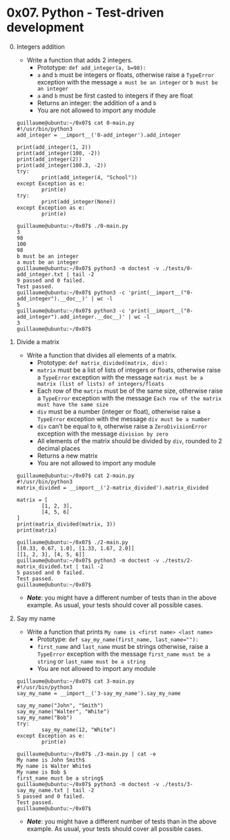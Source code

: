 # 0x07. Python - Test-driven development

0. Integers addition
	- Write a function that adds 2 integers.
		- Prototype: `def add_integer(a, b=98):`
		- `a` and `b` must be integers or floats, otherwise raise a `TypeError` exception with the message `a must be an integer` or `b must be an integer`
		- `a` and `b` must be first casted to integers if they are float
		- Returns an integer: the addition of `a` and `b`
		- You are not allowed to import any module
	```
	guillaume@ubuntu:~/0x07$ cat 0-main.py
	#!/usr/bin/python3
	add_integer = __import__('0-add_integer').add_integer

	print(add_integer(1, 2))
	print(add_integer(100, -2))
	print(add_integer(2))
	print(add_integer(100.3, -2))
	try:
    		print(add_integer(4, "School"))
	except Exception as e:
    		print(e)
	try:
    		print(add_integer(None))
	except Exception as e:
    		print(e)

	guillaume@ubuntu:~/0x07$ ./0-main.py
	3
	98
	100
	98
	b must be an integer
	a must be an integer
	guillaume@ubuntu:~/0x07$ python3 -m doctest -v ./tests/0-add_integer.txt | tail -2
	9 passed and 0 failed.
	Test passed.
	guillaume@ubuntu:~/0x07$ python3 -c 'print(__import__("0-add_integer").__doc__)' | wc -l
	5
	guillaume@ubuntu:~/0x07$ python3 -c 'print(__import__("0-add_integer").add_integer.__doc__)' | wc -l
	3
	guillaume@ubuntu:~/0x07$ 
	```

1. Divide a matrix
	- Write a function that divides all elements of a matrix.
		- Prototype: `def matrix_divided(matrix, div):`
		- `matrix` must be a list of lists of integers or floats, otherwise raise a `TypeError` exception with the message `matrix must be a matrix (list of lists) of integers/floats`
		- Each row of the `matrix` must be of the same size, otherwise raise a `TypeError` exception with the message `Each row of the matrix must have the same size`
		- `div` must be a number (integer or float), otherwise raise a `TypeError` exception with the message `div must be a number`
		- `div` can’t be equal to `0`, otherwise raise a `ZeroDivisionError` exception with the message `division by zero`
		- All elements of the matrix should be divided by `div`, rounded to 2 decimal places
		- Returns a new matrix
		- You are not allowed to import any module
	```
	guillaume@ubuntu:~/0x07$ cat 2-main.py
	#!/usr/bin/python3
	matrix_divided = __import__('2-matrix_divided').matrix_divided

	matrix = [
    		[1, 2, 3],
    		[4, 5, 6]
	]
	print(matrix_divided(matrix, 3))
	print(matrix)

	guillaume@ubuntu:~/0x07$ ./2-main.py
	[[0.33, 0.67, 1.0], [1.33, 1.67, 2.0]]
	[[1, 2, 3], [4, 5, 6]]
	guillaume@ubuntu:~/0x07$ python3 -m doctest -v ./tests/2-matrix_divided.txt | tail -2
	5 passed and 0 failed.
	Test passed.
	guillaume@ubuntu:~/0x07$
	```
	- ___Note___: you might have a different number of tests than in the above example. As usual, your tests should cover all possible cases.

2. Say my name
	- Write a function that prints `My name is <first name> <last name>`
		- Prototype: `def say_my_name(first_name, last_name=""):`
		- `first_name` and `last_name` must be strings otherwise, raise a `TypeError` exception with the message `first_name must be a string` or `last_name must be a string`
		- You are not allowed to import any module
	```
	guillaume@ubuntu:~/0x07$ cat 3-main.py
	#!/usr/bin/python3
	say_my_name = __import__('3-say_my_name').say_my_name

	say_my_name("John", "Smith")
	say_my_name("Walter", "White")
	say_my_name("Bob")
	try:
    		say_my_name(12, "White")
	except Exception as e:
    		print(e)

	guillaume@ubuntu:~/0x07$ ./3-main.py | cat -e
	My name is John Smith$
	My name is Walter White$
	My name is Bob $
	first_name must be a string$
	guillaume@ubuntu:~/0x07$ python3 -m doctest -v ./tests/3-say_my_name.txt | tail -2
	5 passed and 0 failed.
	Test passed.
	guillaume@ubuntu:~/0x07$ 
	```
	- ___Note___: you might have a different number of tests than in the above example. As usual, your tests should cover all possible cases.
